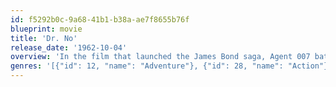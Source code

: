 ```yaml
---
id: f5292b0c-9a68-41b1-b38a-ae7f8655b76f
blueprint: movie
title: 'Dr. No'
release_date: '1962-10-04'
overview: 'In the film that launched the James Bond saga, Agent 007 battles mysterious Dr. No, a scientific genius bent on destroying the U.S. space program. As the countdown to disaster begins, Bond must go to Jamaica, where he encounters beautiful Honey Ryder, to confront a megalomaniacal villain in his massive island headquarters.'
genres: '[{"id": 12, "name": "Adventure"}, {"id": 28, "name": "Action"}, {"id": 53, "name": "Thriller"}]'
---
```

